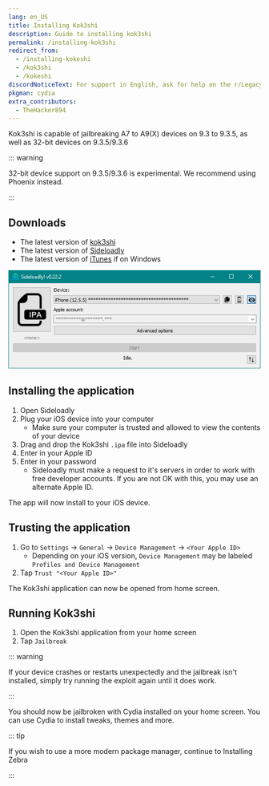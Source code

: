 ```yaml
---
lang: en_US
title: Installing Kok3shi
description: Guide to installing kok3shi
permalink: /installing-kok3shi
redirect_from:
  - /installing-kokeshi
  - /kok3shi
  - /kokeshi
discordNoticeText: For support in English, ask for help on the r/LegacyJailbreak [Discord Server](http://discord.legacyjailbreak.com/).
pkgman: cydia
extra_contributors:
  - TheHacker894
---
```


Kok3shi is capable of jailbreaking A7 to A9(X) devices on 9.3 to 9.3.5, as well as 32-bit devices on 9.3.5/9.3.6

::: warning

32-bit device support on 9.3.5/9.3.6 is experimental. We recommend using <router-link to="/installing-phoenix">Phoenix</router-link> instead.

:::

## Downloads

- The latest version of [kok3shi](https://dora2ios.web.app/kokeshiJB.html)
- The latest version of [Sideloadly](https://sideloadly.io/)
- The latest version of [iTunes](https://www.apple.com/itunes/download/win32) if on Windows

![A screenshot of the Sideloadly application (Windows)](/assets/images/sideloadly_win.png)

## Installing the application

1. Open Sideloadly
1. Plug your iOS device into your computer
    - Make sure your computer is trusted and allowed to view the contents of your device
1. Drag and drop the Kok3shi `.ipa` file into Sideloadly
1. Enter in your Apple ID
1. Enter in your password
    - Sideloadly must make a request to it's servers in order to work with free developer accounts. If you are not OK with this, you may use an alternate Apple ID.

The app will now install to your iOS device.

## Trusting the application

1. Go to `Settings` -> `General` -> `Device Management` -> `<Your Apple ID>`
    - Depending on your iOS version, `Device Management` may be labeled `Profiles and Device Management`
1. Tap `Trust "<Your Apple ID>"`

The Kok3shi application can now be opened from home screen.

## Running Kok3shi

1. Open the Kok3shi application from your home screen
1. Tap `Jailbreak`

::: warning

If your device crashes or restarts unexpectedly and the jailbreak isn't installed, simply try running the exploit again until it does work.

:::

You should now be jailbroken with Cydia installed on your home screen. You can use Cydia to install <router-link to="/faq/#what-are-tweaks">tweaks</router-link>, themes and more.

::: tip

If you wish to use a more modern package manager, continue to <router-link to="/installing-zebra">Installing Zebra</router-link>

:::